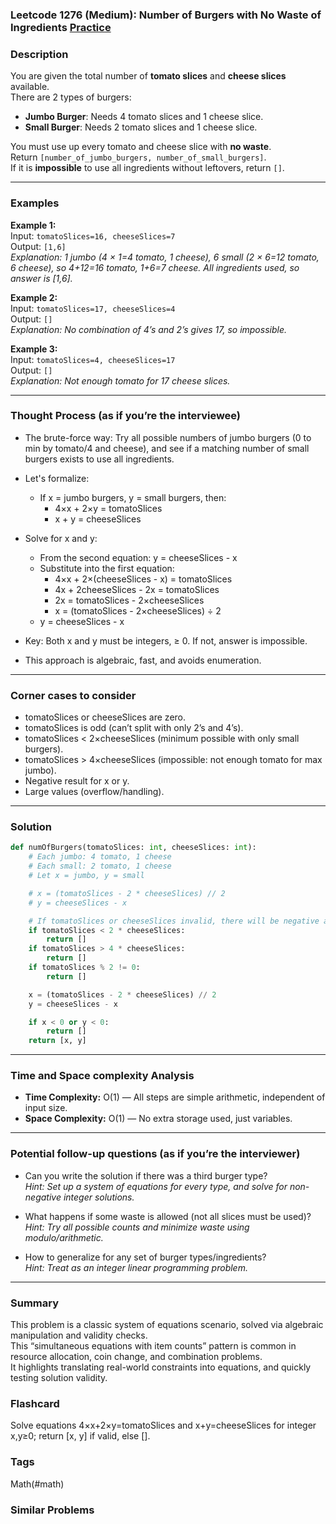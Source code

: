 ### Leetcode 1276 (Medium): Number of Burgers with No Waste of Ingredients [Practice](https://leetcode.com/problems/number-of-burgers-with-no-waste-of-ingredients)

### Description  
You are given the total number of **tomato slices** and **cheese slices** available.  
There are 2 types of burgers:
- **Jumbo Burger**: Needs 4 tomato slices and 1 cheese slice.
- **Small Burger**: Needs 2 tomato slices and 1 cheese slice.

You must use up every tomato and cheese slice with **no waste**.  
Return `[number_of_jumbo_burgers, number_of_small_burgers]`.  
If it is **impossible** to use all ingredients without leftovers, return `[]`.

---

### Examples  

**Example 1:**  
Input: `tomatoSlices=16, cheeseSlices=7`  
Output: `[1,6]`  
*Explanation: 1 jumbo (4 × 1=4 tomato, 1 cheese), 6 small (2 × 6=12 tomato, 6 cheese), so 4+12=16 tomato, 1+6=7 cheese. All ingredients used, so answer is [1,6].*

**Example 2:**  
Input: `tomatoSlices=17, cheeseSlices=4`  
Output: `[]`  
*Explanation: No combination of 4’s and 2’s gives 17, so impossible.*

**Example 3:**  
Input: `tomatoSlices=4, cheeseSlices=17`  
Output: `[]`  
*Explanation: Not enough tomato for 17 cheese slices.*

---

### Thought Process (as if you’re the interviewee)  

- The brute-force way: Try all possible numbers of jumbo burgers (0 to min by tomato/4 and cheese), and see if a matching number of small burgers exists to use all ingredients.

- Let's formalize:
    - If x = jumbo burgers, y = small burgers, then:
        - 4×x + 2×y = tomatoSlices
        - x + y = cheeseSlices

- Solve for x and y:
    - From the second equation: y = cheeseSlices - x
    - Substitute into the first equation:
        - 4×x + 2×(cheeseSlices - x) = tomatoSlices
        - 4x + 2cheeseSlices - 2x = tomatoSlices
        - 2x = tomatoSlices - 2×cheeseSlices
        - x = (tomatoSlices - 2×cheeseSlices) ÷ 2
    - y = cheeseSlices - x

- Key: Both x and y must be integers, ≥ 0. If not, answer is impossible.

- This approach is algebraic, fast, and avoids enumeration.

---

### Corner cases to consider  
- tomatoSlices or cheeseSlices are zero.
- tomatoSlices is odd (can’t split with only 2’s and 4’s).
- tomatoSlices < 2×cheeseSlices (minimum possible with only small burgers).
- tomatoSlices > 4×cheeseSlices (impossible: not enough tomato for max jumbo).
- Negative result for x or y.
- Large values (overflow/handling).

---

### Solution

```python
def numOfBurgers(tomatoSlices: int, cheeseSlices: int):
    # Each jumbo: 4 tomato, 1 cheese
    # Each small: 2 tomato, 1 cheese
    # Let x = jumbo, y = small

    # x = (tomatoSlices - 2 * cheeseSlices) // 2
    # y = cheeseSlices - x

    # If tomatoSlices or cheeseSlices invalid, there will be negative answers or not integer
    if tomatoSlices < 2 * cheeseSlices:
        return []
    if tomatoSlices > 4 * cheeseSlices:
        return []
    if tomatoSlices % 2 != 0:
        return []

    x = (tomatoSlices - 2 * cheeseSlices) // 2
    y = cheeseSlices - x

    if x < 0 or y < 0:
        return []
    return [x, y]
```

---

### Time and Space complexity Analysis  

- **Time Complexity:** O(1) — All steps are simple arithmetic, independent of input size.
- **Space Complexity:** O(1) — No extra storage used, just variables.

---

### Potential follow-up questions (as if you’re the interviewer)  

- Can you write the solution if there was a third burger type?  
  *Hint: Set up a system of equations for every type, and solve for non-negative integer solutions.*

- What happens if some waste is allowed (not all slices must be used)?  
  *Hint: Try all possible counts and minimize waste using modulo/arithmetic.*

- How to generalize for any set of burger types/ingredients?  
  *Hint: Treat as an integer linear programming problem.*

---

### Summary
This problem is a classic system of equations scenario, solved via algebraic manipulation and validity checks.  
This “simultaneous equations with item counts” pattern is common in resource allocation, coin change, and combination problems.  
It highlights translating real-world constraints into equations, and quickly testing solution validity.


### Flashcard
Solve equations 4×x+2×y=tomatoSlices and x+y=cheeseSlices for integer x,y≥0; return [x, y] if valid, else [].

### Tags
Math(#math)

### Similar Problems

